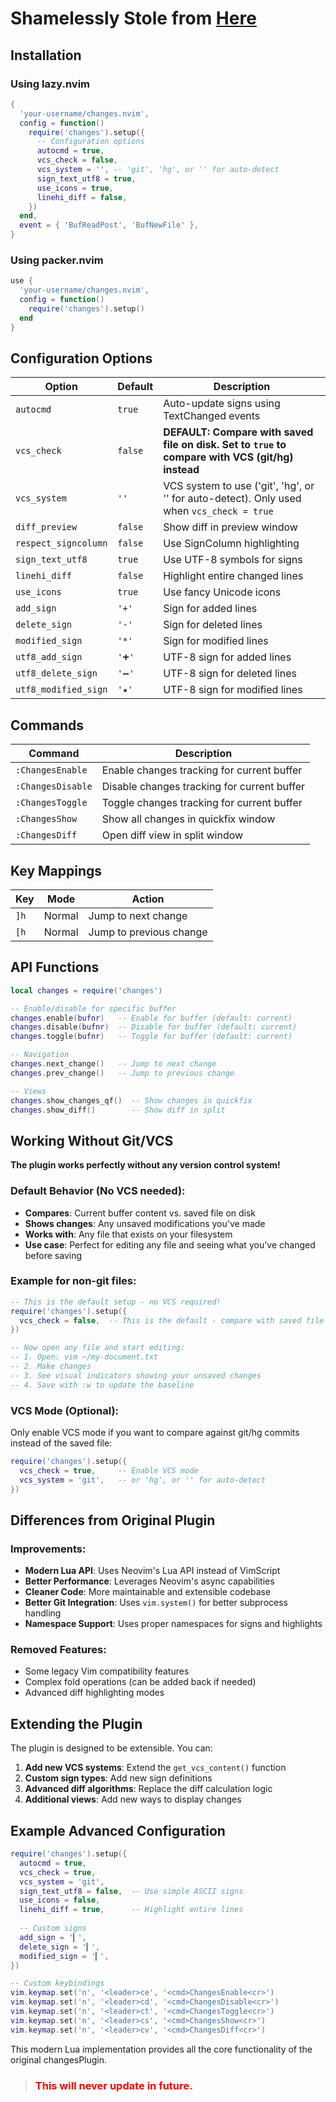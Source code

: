 # Shamelessly Stole from [Here](https://github.com/chrisbra/changesPlugin)

## Installation

### Using lazy.nvim

```lua
{
  'your-username/changes.nvim',
  config = function()
    require('changes').setup({
      -- Configuration options
      autocmd = true,
      vcs_check = false,
      vcs_system = '', -- 'git', 'hg', or '' for auto-detect
      sign_text_utf8 = true,
      use_icons = true,
      linehi_diff = false,
    })
  end,
  event = { 'BufReadPost', 'BufNewFile' },
}
```

### Using packer.nvim

```lua
use {
  'your-username/changes.nvim',
  config = function()
    require('changes').setup()
  end
}
```

## Configuration Options

| Option | Default | Description |
|--------|---------|-------------|
| `autocmd` | `true` | Auto-update signs using TextChanged events |
| `vcs_check` | `false` | **DEFAULT: Compare with saved file on disk. Set to `true` to compare with VCS (git/hg) instead** |
| `vcs_system` | `''` | VCS system to use ('git', 'hg', or '' for auto-detect). Only used when `vcs_check = true` |
| `diff_preview` | `false` | Show diff in preview window |
| `respect_signcolumn` | `false` | Use SignColumn highlighting |
| `sign_text_utf8` | `true` | Use UTF-8 symbols for signs |
| `linehi_diff` | `false` | Highlight entire changed lines |
| `use_icons` | `true` | Use fancy Unicode icons |
| `add_sign` | `'+'` | Sign for added lines |
| `delete_sign` | `'-'` | Sign for deleted lines |
| `modified_sign` | `'*'` | Sign for modified lines |
| `utf8_add_sign` | `'➕'` | UTF-8 sign for added lines |
| `utf8_delete_sign` | `'➖'` | UTF-8 sign for deleted lines |
| `utf8_modified_sign` | `'★'` | UTF-8 sign for modified lines |

## Commands

| Command | Description |
|---------|-------------|
| `:ChangesEnable` | Enable changes tracking for current buffer |
| `:ChangesDisable` | Disable changes tracking for current buffer |
| `:ChangesToggle` | Toggle changes tracking for current buffer |
| `:ChangesShow` | Show all changes in quickfix window |
| `:ChangesDiff` | Open diff view in split window |

## Key Mappings

| Key | Mode | Action |
|-----|------|--------|
| `]h` | Normal | Jump to next change |
| `[h` | Normal | Jump to previous change |

## API Functions

```lua
local changes = require('changes')

-- Enable/disable for specific buffer
changes.enable(bufnr)   -- Enable for buffer (default: current)
changes.disable(bufnr)  -- Disable for buffer (default: current)
changes.toggle(bufnr)   -- Toggle for buffer (default: current)

-- Navigation
changes.next_change()   -- Jump to next change
changes.prev_change()   -- Jump to previous change

-- Views
changes.show_changes_qf()  -- Show changes in quickfix
changes.show_diff()        -- Show diff in split
```

## Working Without Git/VCS

**The plugin works perfectly without any version control system!**

### Default Behavior (No VCS needed):
- **Compares**: Current buffer content vs. saved file on disk
- **Shows changes**: Any unsaved modifications you've made
- **Works with**: Any file that exists on your filesystem
- **Use case**: Perfect for editing any file and seeing what you've changed before saving

### Example for non-git files:
```lua
-- This is the default setup - no VCS required!
require('changes').setup({
  vcs_check = false,  -- This is the default - compare with saved file
})

-- Now open any file and start editing:
-- 1. Open: vim ~/my-document.txt
-- 2. Make changes
-- 3. See visual indicators showing your unsaved changes
-- 4. Save with :w to update the baseline
```

### VCS Mode (Optional):
Only enable VCS mode if you want to compare against git/hg commits instead of the saved file:

```lua
require('changes').setup({
  vcs_check = true,     -- Enable VCS mode
  vcs_system = 'git',   -- or 'hg', or '' for auto-detect
})
```

## Differences from Original Plugin

### Improvements:
- **Modern Lua API**: Uses Neovim's Lua API instead of VimScript
- **Better Performance**: Leverages Neovim's async capabilities
- **Cleaner Code**: More maintainable and extensible codebase
- **Better Git Integration**: Uses `vim.system()` for better subprocess handling
- **Namespace Support**: Uses proper namespaces for signs and highlights

### Removed Features:
- Some legacy Vim compatibility features
- Complex fold operations (can be added back if needed)
- Advanced diff highlighting modes

## Extending the Plugin

The plugin is designed to be extensible. You can:

1. **Add new VCS systems**: Extend the `get_vcs_content()` function
2. **Custom sign types**: Add new sign definitions
3. **Advanced diff algorithms**: Replace the diff calculation logic
4. **Additional views**: Add new ways to display changes

## Example Advanced Configuration

```lua
require('changes').setup({
  autocmd = true,
  vcs_check = true,
  vcs_system = 'git',
  sign_text_utf8 = false,  -- Use simple ASCII signs
  use_icons = false,
  linehi_diff = true,      -- Highlight entire lines
  
  -- Custom signs
  add_sign = '▎',
  delete_sign = '▎',
  modified_sign = '▎',
})

-- Custom keybindings
vim.keymap.set('n', '<leader>ce', '<cmd>ChangesEnable<cr>')
vim.keymap.set('n', '<leader>cd', '<cmd>ChangesDisable<cr>')
vim.keymap.set('n', '<leader>ct', '<cmd>ChangesToggle<cr>')
vim.keymap.set('n', '<leader>cs', '<cmd>ChangesShow<cr>')
vim.keymap.set('n', '<leader>cv', '<cmd>ChangesDiff<cr>')
```

This modern Lua implementation provides all the core functionality of the original changesPlugin.

> ### <span style='color: red;'>This will never update in future.</span>

